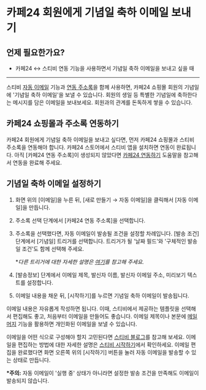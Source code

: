 # 카페24 회원에게 기념일 축하 이메일 보내기

## 언제 필요한가요?

* 카페24 ↔ 스티비 연동 기능을 사용하면서 기념일 축하 이메일을 보내고 싶을 때

***

스티비 [자동 이메일](24-1.md#h\_01hrecxeytk4f2xvsx27gstdaa) 기능과 [연동 주소록](../../integration/cafe24/)을 함께 사용하면, 카페24 쇼핑몰 회원의 기념일에 '기념일 축하 이메일'을 보낼 수 있습니다. 회원의 생일 등 특별한 기념일에 축하한다는 메시지를 담은 이메일을 보내보세요. 회원과의 관계를 돈독하게 쌓을 수 있습니다.



## 카페24 쇼핑몰과 주소록 연동하기 <a href="#h_01hre9s9frgdt1zdnfkq19p2fb" id="h_01hre9s9frgdt1zdnfkq19p2fb"></a>

카페24 회원에게 기념일 축하 이메일을 보내고 싶다면, 먼저 카페24 쇼핑몰과 스티비 주소록을 연동해야 합니다. 카페24 스토어에서 스티비 앱을 설치하면 연동이 완료됩니다. 아직 \[카페24 연동 주소록]이 생성되지 않았다면 [카페24 연동하기](../../integration/cafe24/) 도움말을 참고해서 연동을 완료해 주세요.



## 기념일 축하 이메일 설정하기

1. 화면 위의 \[이메일]을 누른 뒤, \[새로 만들기 → 자동 이메일]을 클릭해서 \[자동 이메일]을 만듭니다.
2. 주소록 선택 단계에서 \[카페24 연동 주소록]을 선택합니다.&#x20;
3.  주소록을 선택했다면, 자동 이메일이 발송될 조건을 설정할 차례입니다. \[발송 조건] 단계에서 \[기념일] 트리거를 선택합니다. 트리거가 될 '날짜 필드'와 '구체적인 발송일 조건'도 함께 선택해 주세요.

    \*_다른 트리거에 대한 자세한 설명은_ [_여기_](../../email/automation/using.md#trigger)_를 참고해 주세요._&#x20;
4. \[발송정보] 단계에서 이메일 제목, 발신자 이름, 발신자 이메일 주소, 미리보기 텍스트를 설정합니다.&#x20;
5. 이메일 내용을 채운 뒤, \[시작하기]를 누르면 기념일 축하 이메일이 발송됩니다.



이메일 내용은 자유롭게 작성하면 됩니다. 이때, 스티비에서 제공하는 템플릿을 선택해서 편집해도 좋고, 처음부터 이메일을 만들어도 좋습니다. 이메일 제목이나 본문에 [메일머지](../../email/edit/personalized-merge.md) 기능을 활용하면 개인화된 이메일을 보낼 수 있습니다.&#x20;

이메일을 어떤 식으로 구성해야 할지 고민된다면 [스티비 블로그](https://blog.stibee.com/welcome-email/)를 참고해 보세요. 이메일을 편집하는 방법에 대한 자세한 설명은 [스티비 시작하기](../../getting-started/send-first-email.md#undefined-2)에서 확인하세요. 이메일 편집을 완료했다면 화면 오른쪽 위의 \[시작하기] 버튼을 눌러 자동 이메일을 발송할 수 있는 상태로 만듭니다.

**\*주의:** 자동 이메일이 '실행 중' 상태가 아니라면 설정한 발송 조건을 만족해도 이메일이 발송되지 않습니다.
